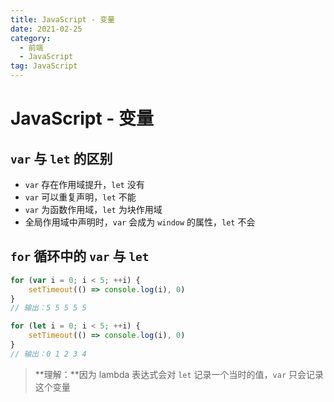 ```yaml
---
title: JavaScript - 变量
date: 2021-02-25
category:
  - 前端
  - JavaScript
tag: JavaScript
---
```


# JavaScript - 变量

## `var` 与 `let` 的区别

- `var` 存在作用域提升，`let` 没有
- `var` 可以重复声明，`let` 不能
- `var` 为函数作用域，`let` 为块作用域
- 全局作用域中声明时，`var` 会成为 `window` 的属性，`let` 不会

## `for` 循环中的 `var` 与 `let`

```js
for (var i = 0; i < 5; ++i) {
	setTimeout(() => console.log(i), 0)
}
// 输出：5 5 5 5 5

for (let i = 0; i < 5; ++i) {
	setTimeout(() => console.log(i), 0)
}
// 输出：0 1 2 3 4
```

> **理解：**因为 lambda 表达式会对 `let` 记录一个当时的值，`var` 只会记录这个变量